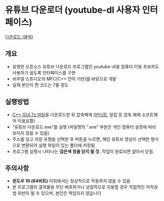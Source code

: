 # 유튜브 다운로더 (youtube-dl 사용자 인터페이스) 

<a href="https://github.com/esctabcapslock/youtube-dl_UI/raw/master/C%2B%2B%20GUI.7z">다운로드 (클릭)</a>


## 개요
- 유명한 오픈소스 유튜브 다운로드 프로그램인 youtube-dl을 컴퓨터 이용 초보자도 사용하기 쉽도록 인터페이스를 구현
- 비주얼 스튜디오의 MFC(C++ 언어 기반)를 바탕으로 개발
- 실재 본인이 짠 코드는 7줄 정도

## 실행방법
- <a href="https://github.com/esctabcapslock/youtube-dl_UI/raw/master/C%2B%2B%20GUI.7z">C++ GUI.7z 파일</a>을 다운로드한 뒤 압축해제 (<a href="https://www.bandisoft.com/">반디집</a>, 알집 등 압축 해제 소프트웨어 이용요함) 
- "유튜브 다운로드.exe"를 실행 (파일명의 ".exe" 부분은 개인 컴퓨터 설정에 따라 보이지 않을 수 있음)
- 주소를 넣고 저장 유형을 선택한 후 버튼을 누르면, 해당 유튜브 영상이 선택한 형식으로 변환되어 실행 파일이 있는 폴더에 저장됨
- 프로그램 실행시 나타나는 <b>검은색 창을 닫지 말 것.</b> 작업이 완료되면 알아서 닫힘.

## 주의사항
- <b>윈도우 10 (64비트)</b> 이외에서는 정상적으로 작동하지 않을 수 있음
- 본 프로그램의 결과물을 무단 배포하거나 상업적으로 이용할 경우 직접적인 저작권법 위반이 될 수 있으며, 본인은 책임지지 않습니다

